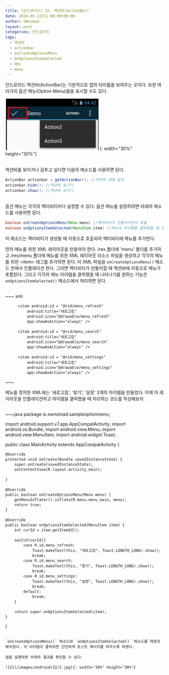 ```yaml
---
title: (안드로이드) 32. 액션바(ActionBar)
date: 2019-05-11T11:00:00+09:00
author: SWnomad
layout: post
categories: 안드로이드
tags:
  - 액션바
  - actionbar
  - onCreateOptionsMenu
  - onOptionsItemSelected
  - 메뉴
  - menu
---
```


안드로이드 액션바(ActionBar)는 기본적으로 앱의 타이틀을 보여주는 곳이다. 또한 여러가지 옵션 메뉴(Option Menu)들을 표시할 수도 있다.

![1](/images/android/32/1.png){: width="30%" height="30%"}

<br>
액션바를 보이거나 감추고 싶다면 다음의 메소드를 사용하면 된다.

~~~java
ActionBar actionbar = getActionBar(); //액션바 객체 참조
actionbar.hide(); //액션바 숨기기
actionbar.show(); //액션바 보이기
~~~

<br>
옵션 메뉴는 각각의 액티비티마다 설정할 수 있다. 옵션 메뉴를 설정하려면 아래의 메소드를 사용하면 된다.

~~~ java
boolean onCreateOptionsMenu(Menu menu) //액티비티가 만들어지면서 호출
boolean onOptionsItemSelected(MenuItem item) //메뉴의 아이템을 클릭했을 때 호출
~~~

이 메소드는 액티비티가 생성될 때 자동으로 호출되어 액티비티에 메뉴를 추가한다.

먼저 메뉴를 위한 XML 레이아웃을 만들어야 한다. /res 폴더에 'menu' 폴더를 추가하고 /res/menu 폴더에 메뉴를 위한 XML 레이아웃 리소스 파일을 생성하고 각각의 메뉴를 위한 \<item\> 태그를 추가하면 된다. 이 XML 파일을 `onCreateOptionsMenu()` 메소드 안에서 인플레이션 한다. 그러면 액티비티가 만들어질 때 액션바에 자동으로 메뉴가 포함된다. 그리고 각각의 메뉴 아이템을 클릭했을 때 나타나기를 원하는 기능은 `onOptionsItemSelected()` 메소드에서 처리하면 된다.

<br>
~~~ xml
<?xml version="1.0" encoding="utf-8"?>
<menu xmlns:android="http://schemas.android.com/apk/res/android"
    xmlns:app="http://schemas.android.com/apk/res-auto">

    <item android:id = "@+id/menu_refresh"
        android:title="새로고침"
        android:icon="@drawable/menu_refresh"
        app:showAsAction="always" />

    <item android:id = "@+id/menu_search"
        android:title="새로고침"
        android:icon="@drawable/menu_search"
        app:showAsAction="always" />

    <item android:id = "@+id/menu_settings"
        android:title="새로고침"
        android:icon="@drawable/menu_settings"
        app:showAsAction="always" />

</menu>
~~~

메뉴를 정의한 XML에는 '새로고침', '찾기', '설정' 3개의 아이템을 만들었다. 이제 이 레이아웃을 인플레이션하고 아이템을 클릭했을 때 처리하는 코드를 작성해보자.

<br>
~~~java
package io.swnomad.sampleoptionmenu;

import android.support.v7.app.AppCompatActivity;
import android.os.Bundle;
import android.view.Menu;
import android.view.MenuItem;
import android.widget.Toast;

public class MainActivity extends AppCompatActivity {

    @Override
    protected void onCreate(Bundle savedInstanceState) {
        super.onCreate(savedInstanceState);
        setContentView(R.layout.activity_main);

    }

    @Override
    public boolean onCreateOptionsMenu(Menu menu) {
        getMenuInflater().inflate(R.menu.menu_main, menu);
        return true;
    }

    @Override
    public boolean onOptionsItemSelected(MenuItem item) {
        int curId = item.getItemId();

        switch(curId){
            case R.id.menu_refresh:
                Toast.makeText(this, "새로고침", Toast.LENGTH_LONG).show();
                break;
            case R.id.menu_search:
                Toast.makeText(this, "찾기", Toast.LENGTH_LONG).show();
                break;
            case R.id.menu_settings:
                Toast.makeText(this, "설정", Toast.LENGTH_LONG).show();
                break;
            default:
                break;
        }

        return super.onOptionsItemSelected(item);
    }
}
~~~

`onCreateOptionsMenu()` 메소드와 `onOptionsItemSelected()` 메소드를 재정의 해주었다. 각 아이템이 클릭되면 간단하게 토스트 메시지를 띄우도록 하였다.

앱을 실행하면 아래의 결과를 확인할 수 있다.

![2](/images/android/32/2.jpg){: width="30%" height="30%"}